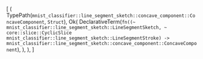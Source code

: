 [
    (
        TypePath(`mnist_classifier::line_segment_sketch::concave_component::ConcaveComponent`, `Struct`),
        Ok(
            DeclarativeTerm(`fn((~ mnist_classifier::line_segment_sketch::LineSegmentSketch, ~ core::slice::CyclicSlice mnist_classifier::line_segment_sketch::LineSegmentStroke) -> mnist_classifier::line_segment_sketch::concave_component::ConcaveComponent`),
        ),
    ),
]